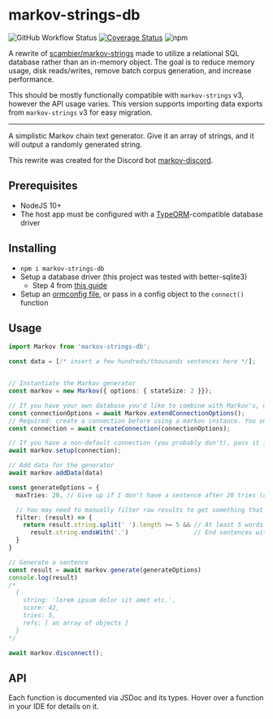# markov-strings-db

![GitHub Workflow Status](https://img.shields.io/github/workflow/status/claabs/markov-strings-db/Unit%20test%20and%20build)
[![Coverage Status](https://coveralls.io/repos/github/claabs/markov-strings-db/badge.svg?branch=master)](https://coveralls.io/github/claabs/markov-strings-db?branch=master)
![npm](https://img.shields.io/npm/v/markov-strings-db)

A rewrite of [scambier/markov-strings](https://github.com/scambier/markov-strings) made to utilize a relational SQL database rather than an in-memory object.
The goal is to reduce memory usage, disk reads/writes, remove batch corpus generation, and increase performance.

This should be mostly functionally compatible with `markov-strings` v3, however the API usage varies. This version supports importing data exports from `markov-strings` v3 for easy migration.

---

A simplistic Markov chain text generator.
Give it an array of strings, and it will output a randomly generated string.

This rewrite was created for the Discord bot [markov-discord](https://github.com/claabs/markov-discord).

## Prerequisites

- NodeJS 10+
- The host app must be configured with a [TypeORM](https://typeorm.io)-compatible database driver

## Installing

- `npm i markov-strings-db`
- Setup a database driver (this project was tested with better-sqlite3)
  - Step 4 from [this guide](https://github.com/typeorm/typeorm#installation)
- Setup an [ormconfig file](https://typeorm.io/#/using-ormconfig), or pass in a config object to the `connect()` function

## Usage

```typescript
import Markov from 'markov-strings-db';

const data = [/* insert a few hundreds/thousands sentences here */];


// Instantiate the Markov generator
const markov = new Markov({ options: { stateSize: 2 }});

// If you have your own database you'd like to combine with Markov's, make sure to extend your connection
const connectionOptions = await Markov.extendConnectionOptions();
// Required: create a connection before using a markov instance. You only need to do this once.
const connection = await createConnection(connectionOptions);

// If you have a non-default connection (you probably don't), pass it in here. Otherwise, setup() is called implicitly on any async function.
await markov.setup(connection);

// Add data for the generator
await markov.addData(data)

const generateOptions = {
  maxTries: 20, // Give up if I don't have a sentence after 20 tries (default is 10)

  // You may need to manually filter raw results to get something that fits your needs.
  filter: (result) => {
    return result.string.split(' ').length >= 5 && // At least 5 words
      result.string.endsWith('.')                  // End sentences with a dot.
  }
}

// Generate a sentence
const result = await markov.generate(generateOptions)
console.log(result)
/*
  {
    string: 'lorem ipsum dolor sit amet etc.',
    score: 42,
    tries: 5,
    refs: [ an array of objects ]
  }
*/

await markov.disconnect();
```

## API

Each function is documented via JSDoc and its types.
Hover over a function in your IDE for details on it.
